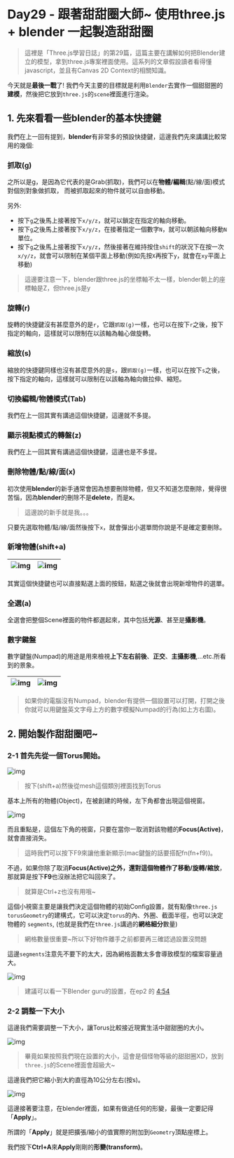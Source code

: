 # Day29 - 跟著甜甜圈大師~ 使用three.js + blender 一起製造甜甜圈 

> 這裡是「Three.js學習日誌」的第29篇，這篇主要在講解如何把Blender建立的模型，拿到three.js專案裡面使用。這系列的文章假設讀者看得懂javascript，並且有Canvas 2D Context的相關知識。

今天就是**最後一戰**了! 我們今天主要的目標就是利用`Blender`去實作一個甜甜圈的**建模**，然後把它放到`three.js`的`scene`裡面進行渲染。

## 1. 先來看看一些blender的基本快捷鍵

我們在上一回有提到，**blender**有非常多的預設快捷鍵，這邊我們先來講講比較常用的幾個:


### 抓取(g)

之所以是g，是因為它代表的是Grab(抓取)，我們可以在**物體/編輯**(點/線/面)模式對個別對象做抓取，
而被抓取起來的物件就可以自由移動。

另外:

- 按下`g`之後馬上接著按下`x/y/z`，就可以鎖定在指定的軸向移動。
- 按下`g`之後馬上接著按下`x/y/z`，在接著指定一個數字`N`，就可以朝該軸向移動`N`單位。
- 按下`g`之後馬上接著按下`x/y/z`，然後接著在維持按住`shift`的狀況下在按一次`x/y/z`，就會可以限制在某個平面上移動(例如先按`X`再按下`y`，就會在`xy`平面上移動)

> 這邊要注意一下，blender跟three.js的坐標軸不太一樣，blender朝上的座標軸是Z，但three.js是y

### 旋轉(r)

旋轉的快捷鍵沒有甚麼意外的是`r`，它跟`抓取(g)`一樣，也可以在按下`r`之後，按下指定的軸向，這樣就可以限制在以該軸為軸心做旋轉。


### 縮放(s)

縮放的快捷鍵同樣也沒有甚麼意外的是`s`，跟`抓取(g)`一樣，也可以在按下`s`之後，按下指定的軸向，這樣就可以限制在以該軸為軸向做拉伸、縮短。


### 切換編輯/物體模式(Tab)

我們在上一回其實有講過這個快捷鍵，這邊就不多提。


### 顯示視點模式的轉盤(z)

我們在上一回其實有講過這個快捷鍵，這邊也是不多提。


### 刪除物體/點/線/面(x)

初次使用**blender**的新手通常會因為想要刪除物體，但又不知道怎麼刪除，覺得很苦惱，因為**blender**的刪除不是**delete**，而是**x**。

> 這邊說的新手就是我。。。

只要先選取物體/點/線/面然後按下`x`，就會彈出小選單問你說是不是確定要刪除。

### 新增物體(shift+a)

|![img](https://i.imgur.com/cGxozxY.jpg)|![img](https://i.imgur.com/l6oiDdb.jpg)|
|---|---|

其實這個快捷鍵也可以直接點選上面的按鈕，點選之後就會出現新增物件的選單。


### 全選(a)

全選會把整個Scene裡面的物件都選起來，其中包括**光源**、甚至是**攝影機**。


### 數字鍵盤

數字鍵盤(Numpad)的用途是用來檢視**上下左右前後**、**正交**、**主攝影機**,...etc.所看到的景象。


|![img](https://i.imgur.com/UiZciaF.jpg)|![img](https://i.imgur.com/5mVkEyN.png)|
|---|---|

> 如果你的電腦沒有Numpad，blender有提供一個設置可以打開，打開之後你就可以用鍵盤英文字母上方的數字模擬Numpad的行為(如上方右圖)。


## 2. 開始製作甜甜圈吧~

### 2-1 首先先從一個**Torus**開始。

![img](https://i.imgur.com/k5ikoPZ.jpg)

> 按下(shift+a)然後從mesh這個類別裡面找到Torus

基本上所有的物體(Object)，在被創建的時候，左下角都會出現這個視窗。

![img](https://i.imgur.com/FMT6EKE.jpg)

而且重點是，這個左下角的視窗，只要在當你一取消對該物體的**Focus(Active)**，就會直接消失。

>這時我們可以按下F9來讓他重新顯示(mac鍵盤的話要搭配fn(fn+f9))。

不過，如果你除了取消**Focus(Active)**之外，還對這個物體作了**移動/旋轉/縮放**，那就算是按下**F9**也沒辦法把它叫回來了。

>就算是Ctrl+z也沒有用哦~

這個小視窗主要是讓我們決定這個物體的初始Config設置，就有點像`three.js` `torusGeometry`的建構式，它可以決定`torus`的內、外圈、截面半徑，也可以決定物體的
`segments`, (也就是我們在`three.js`講過的**網格細分**數量)

>網格數量很重要~所以下好物件離手之前都要再三確認過設置沒問題

這邊`segments`注意先不要下的太大，因為網格面數太多會導致模型的檔案容量過大。

![img](https://i.imgur.com/eF1AdXm.jpg)

> 建議可以看一下Blender guru的設置，在ep2 的 [4:54](https://youtu.be/imdYIdv8F4w?t=294)

### 2-2 調整一下大小

這邊我們需要調整一下大小，讓Torus比較接近現實生活中甜甜圈的大小。

![img](https://i.imgur.com/XfZ9J5G.jpg)

> 畢竟如果按照我們現在設置的大小，這會是個怪物等級的甜甜圈XD，放到`three.js`的Scene裡面會超級大~

這邊我們把它縮小到大約直徑為10公分左右(按s)。

![img](https://i.imgur.com/ns48hnt.jpg)

這邊接著要注意，在blender裡面，如果有做過任何的形變，最後一定要記得「**Apply**」。

所謂的「**Apply**」就是把擴張/縮小的值實際的附加到`Geometry`頂點座標上。

我們按下**Ctrl+A**來**Apply**剛剛的**形變(transform)**。